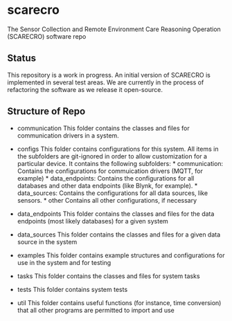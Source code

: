 # scarecro
The Sensor Collection and Remote Environment Care Reasoning Operation (SCARECRO) software repo

## Status
This repository is a work in progress. An initial version of SCARECRO is implemented in several test areas. We are currently in the process of refactoring the software as we release it open-source. 


## Structure of Repo
* communication
    This folder contains the classes and files for communication drivers in a system. 

* configs
    This folder contains configurations for this system. All items in the subfolders are git-ignored in order to allow customization for a particular device. It contains the following subfolders:
        * communication:
            Contains the configurations for commuication drivers (MQTT, for example)
        * data_endpoints: 
            Contains the configurations for all databases and other data endpoints (like Blynk, for example). 
        * data_sources:
            Contains the configurations for all data sources, like sensors. 
        * other
            Contains all other configurations, if necessary 

* data_endpoints
    This folder contains the classes and files for the data endpoints (most likely databases) for a given system 

* data_sources 
    This folder contains the classes and files for a given data source in the system 

* examples
    This folder contains example structures and configurations for use in the system and for testing 

* tasks
    This folder contains the classes and files for system tasks

* tests
    This folder contains system tests 

* util
    This folder contains useful functions (for instance, time conversion) that all other programs are permitted to import and use 

